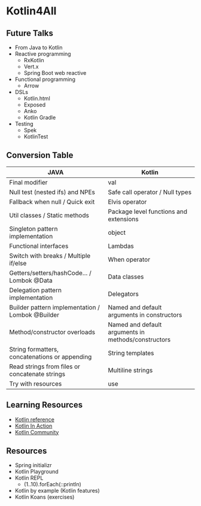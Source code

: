 # Kotlin4All

## Future Talks
* From Java to Kotlin
* Reactive programming
  * RxKotlin
  * Vert.x
  * Spring Boot web reactive
* Functional programming
  * Arrow
* DSLs
  * Kotlin.html
  * Exposed
  * Anko
  * Kotlin Gradle
* Testing
  * Spek
  * KotlinTest

## Conversion Table
JAVA | Kotlin
------------ | -------------
Final modifier | val
Null test (nested ifs) and NPEs | Safe call operator / Null types
Fallback when null / Quick exit | Elvis operator
Util classes / Static methods | Package level functions and extensions
Singleton pattern implementation | object
Functional interfaces | Lambdas
Switch with breaks / Multiple if/else | When operator
Getters/setters/hashCode… / Lombok @Data | Data classes
Delegation pattern implementation | Delegators
Builder pattern implementation / Lombok @Builder | Named and default arguments in constructors
Method/constructor overloads | Named and default arguments in methods/constructors
String formatters, concatenations or appending | String templates
Read strings from files or concatenate strings | Multiline strings
Try with resources | use

## Learning Resources
* [Kotlin reference](https://kotlinlang.org/docs/reference/)
* [Kotlin In Action](https://www.manning.com/books/kotlin-in-action)
* [Kotlin Community](https://kotlinlang.org/community/)

## Resources
* Spring initializr
* Kotlin Playground
* Kotlin REPL
  * (1..10).forEach(::println)
* Kotlin by example (Kotlin features)
* Kotlin Koans (exercises)